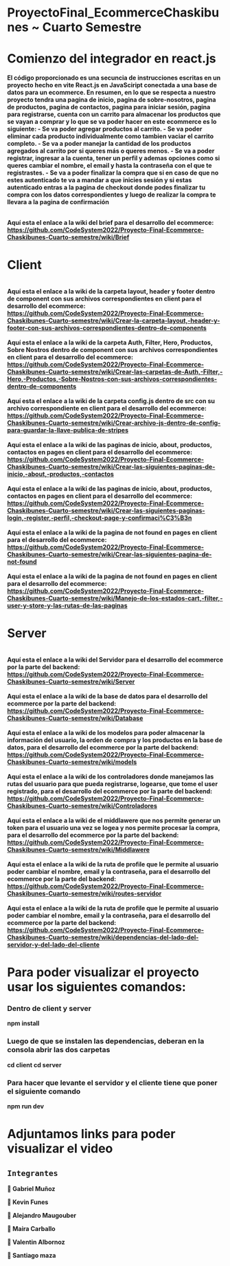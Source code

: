 # ProyectoFinal_EcommerceChaskibunes ~ Cuarto Semestre

<h1>Comienzo del integrador en react.js</h1>
<strong>El código proporcionado es una secuncia de instrucciones escritas en un proyecto hecho en vite React.js en JavaSciript conectada a una base de datos para un ecommerce. En resumen, en lo que se respecta a nuestro proyecto tendra una pagina de inicio, pagina de sobre-nosotros, pagina de productos, pagina de contactos, pagina para iniciar sesión, pagina para registrarse, cuenta con un carrito para almacenar los productos que se vayan a comprar y lo que se va poder hacer en este ecommerce es lo siguiente: 
- Se va poder agregar productos al carrito.
- Se va poder eliminar cada producto individualmente como tambien vaciar el carrito completo.
- Se va a poder manejar la cantidad de los productos agregados al carrito por si queres más o queres menos.
- Se va a poder registrar, ingresar a la cuenta, tener un perfil y ademas opciones como si queres cambiar el nombre, el email y hasta la contraseña con el que te registrastes.
- Se va a poder finalizar la compra que si en caso de que no estes autenticado te va a mandar a que inicies sesión y si estas autenticado entras a la pagina de checkout donde podes finalizar tu compra con los datos correspondientes y luego de realizar la compra te llevara a la pagina de confirmación
</strong>



<br><strong>
Aquí esta el enlace a la wiki del brief para el desarrollo del ecommerce: https://github.com/CodeSystem2022/Proyecto-Final-Ecommerce-Chaskibunes-Cuarto-semestre/wiki/Brief</strong>
<br><strong>


# Client
<br><strong>
Aquí esta el enlace a la wiki de la carpeta layout, header y footer dentro de component con sus archivos correspondientes en client para el desarrollo del ecommerce: https://github.com/CodeSystem2022/Proyecto-Final-Ecommerce-Chaskibunes-Cuarto-semestre/wiki/Crear-la-carpeta-layout,-header-y-footer-con-sus-archivos-correspondientes-dentro-de-components</strong>
<br><strong>
<br><strong>
Aquí esta el enlace a la wiki de la carpeta Auth, Filter, Hero, Productos, Sobre Nostros dentro de component con sus archivos correspondientes en client para el desarrollo del ecommerce: https://github.com/CodeSystem2022/Proyecto-Final-Ecommerce-Chaskibunes-Cuarto-semestre/wiki/Crear-las-carpetas-de-Auth,-Filter,-Hero,-Productos,-Sobre-Nostros-con-sus-archivos-correspondientes-dentro-de-components</strong>
<br><strong>
<br><strong>
Aquí esta el enlace a la wiki de la carpeta config.js dentro de src con su archivo correspondiente en client para el desarrollo del ecommerce: https://github.com/CodeSystem2022/Proyecto-Final-Ecommerce-Chaskibunes-Cuarto-semestre/wiki/Crear-archivo-js-dentro-de-config-para-guardar-la-llave-publica-de-stripes</strong>
<br><strong>
<br><strong>
Aquí esta el enlace a la wiki de las paginas de inicio, about, productos, contactos en pages en client para el desarrollo del ecommerce: https://github.com/CodeSystem2022/Proyecto-Final-Ecommerce-Chaskibunes-Cuarto-semestre/wiki/Crear-las-siguientes-paginas-de-inicio,-about,-productos,-contactos</strong>
<br><strong>
<br><strong>
Aquí esta el enlace a la wiki de las paginas de inicio, about, productos, contactos en pages en client para el desarrollo del ecommerce: https://github.com/CodeSystem2022/Proyecto-Final-Ecommerce-Chaskibunes-Cuarto-semestre/wiki/Crear-las-siguientes-paginas-login,-register,-perfil,-checkout-page-y-confirmaci%C3%B3n</strong>
<br><strong>
<br><strong>
Aquí esta el enlace a la wiki de la pagina de not found en pages en client para el desarrollo del ecommerce: https://github.com/CodeSystem2022/Proyecto-Final-Ecommerce-Chaskibunes-Cuarto-semestre/wiki/Crear-las-siguientes-pagina-de-not-found</strong>
<br><strong>
<br><strong>
Aquí esta el enlace a la wiki de la pagina de not found en pages en client para el desarrollo del ecommerce: https://github.com/CodeSystem2022/Proyecto-Final-Ecommerce-Chaskibunes-Cuarto-semestre/wiki/Manejo-de-los-estados-cart,-filter,-user-y-store-y-las-rutas-de-las-paginas</strong>
<br><strong>

# Server
<br><strong>
Aquí esta el enlace a la wiki del Servidor para el desarrollo del ecommerce por la parte del backend: https://github.com/CodeSystem2022/Proyecto-Final-Ecommerce-Chaskibunes-Cuarto-semestre/wiki/Server</strong>
<br><strong>
<br><strong>
Aquí esta el enlace a la wiki de la base de datos para el desarrollo del ecommerce por la parte del backend: https://github.com/CodeSystem2022/Proyecto-Final-Ecommerce-Chaskibunes-Cuarto-semestre/wiki/Database</strong>
<br><strong>
<br><strong>
Aquí esta el enlace a la wiki de los modelos para poder almacenar la información del usuario, la orden de compra y los productos en la base de datos, para el desarrollo del ecommerce por la parte del backend: https://github.com/CodeSystem2022/Proyecto-Final-Ecommerce-Chaskibunes-Cuarto-semestre/wiki/models</strong>
<br><strong>
<br><strong>
Aquí esta el enlace a la wiki de los controladores donde manejamos las rutas del usuario para que pueda registrarse, logearse, que tome el user registrado, para el desarrollo del ecommerce por la parte del backend: https://github.com/CodeSystem2022/Proyecto-Final-Ecommerce-Chaskibunes-Cuarto-semestre/wiki/Controladores</strong>
<br><strong>
<br><strong>
Aquí esta el enlace a la wiki de el middlawere que nos permite generar un token para el usuario una vez se logea y nos permite procesar la compra, para el desarrollo del ecommerce por la parte del backend: https://github.com/CodeSystem2022/Proyecto-Final-Ecommerce-Chaskibunes-Cuarto-semestre/wiki/Middlawere</strong>
<br><strong>
<br><strong>
Aquí esta el enlace a la wiki de la ruta de profile que le permite al usuario poder cambiar el nombre, email y la contraseña, para el desarrollo del ecommerce por la parte del backend: https://github.com/CodeSystem2022/Proyecto-Final-Ecommerce-Chaskibunes-Cuarto-semestre/wiki/routes-servidor</strong>
<br><strong>
<br><strong>
Aquí esta el enlace a la wiki de la ruta de profile que le permite al usuario poder cambiar el nombre, email y la contraseña, para el desarrollo del ecommerce por la parte del backend: https://github.com/CodeSystem2022/Proyecto-Final-Ecommerce-Chaskibunes-Cuarto-semestre/wiki/dependencias-del-lado-del-servidor-y-del-lado-del-cliente</strong>
<br><strong>

# Para poder visualizar el proyecto usar los siguientes comandos:

### **Dentro de client y server**
**npm install**
### **Luego de que se instalen las dependencias, deberan en la consola abrir las dos carpetas**
**cd client**
**cd server**
### **Para hacer que levante el servidor y el cliente tiene que poner el siguiente comando**
**npm run dev**


# Adjuntamos links para poder visualizar el video

## `Integrantes`

:large_orange_diamond:  Gabriel Muñoz

:large_orange_diamond:  Kevin Funes  

:large_orange_diamond:  Alejandro Maugouber

:large_orange_diamond:  Maira Carballo

:large_orange_diamond:  Valentin Albornoz

:large_orange_diamond:  Santiago maza

